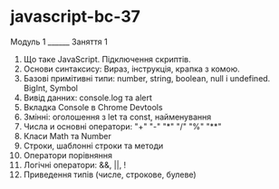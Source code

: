 # javascript-bc-37

Модуль 1 ______ Заняття 1

1. Що таке JavaScript. Підключення скриптів.
2. Основи синтаксису: Вираз, інструкція, крапка з комою.
3. Базові примітивні типи: number, string, boolean, null і undefined. BigInt, Symbol
4. Вивід данних: console.log та alert
5. Вкладка Console в Chrome Devtools
6. Змінні: оголошення з let та const, найменування
7. Числа и основні оператори: "+" "-" "*" "/" "%" "**"
8. Класи Math та Number
9. Строки, шаблонні строки та методи
10. Оператори порівняння
11. Логічні оператори: &&, ||, !
12. Приведення типів (числе, строкове, булеве)
